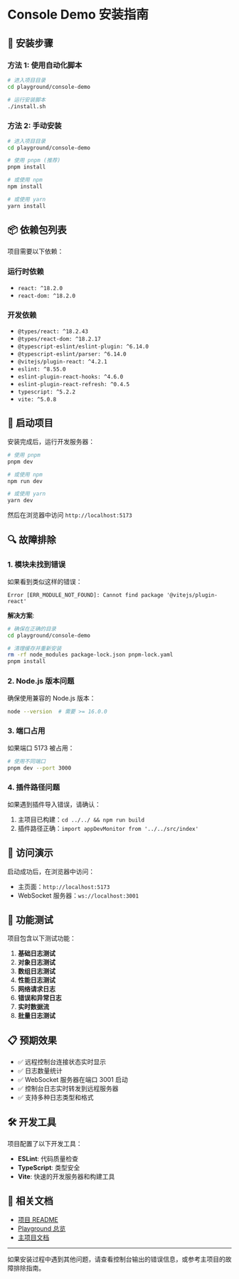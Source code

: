 # Console Demo 安装指南

## 🔧 安装步骤

### 方法 1: 使用自动化脚本
```bash
# 进入项目目录
cd playground/console-demo

# 运行安装脚本
./install.sh
```

### 方法 2: 手动安装
```bash
# 进入项目目录
cd playground/console-demo

# 使用 pnpm (推荐)
pnpm install

# 或使用 npm
npm install

# 或使用 yarn
yarn install
```

## 📦 依赖包列表

项目需要以下依赖：

### 运行时依赖
- `react: ^18.2.0`
- `react-dom: ^18.2.0`

### 开发依赖
- `@types/react: ^18.2.43`
- `@types/react-dom: ^18.2.17`
- `@typescript-eslint/eslint-plugin: ^6.14.0`
- `@typescript-eslint/parser: ^6.14.0`
- `@vitejs/plugin-react: ^4.2.1`
- `eslint: ^8.55.0`
- `eslint-plugin-react-hooks: ^4.6.0`
- `eslint-plugin-react-refresh: ^0.4.5`
- `typescript: ^5.2.2`
- `vite: ^5.0.8`

## 🚀 启动项目

安装完成后，运行开发服务器：

```bash
# 使用 pnpm
pnpm dev

# 或使用 npm
npm run dev

# 或使用 yarn
yarn dev
```

然后在浏览器中访问 `http://localhost:5173`

## 🔍 故障排除

### 1. 模块未找到错误
如果看到类似这样的错误：
```
Error [ERR_MODULE_NOT_FOUND]: Cannot find package '@vitejs/plugin-react'
```

**解决方案**:
```bash
# 确保在正确的目录
cd playground/console-demo

# 清理缓存并重新安装
rm -rf node_modules package-lock.json pnpm-lock.yaml
pnpm install
```

### 2. Node.js 版本问题
确保使用兼容的 Node.js 版本：
```bash
node --version  # 需要 >= 16.0.0
```

### 3. 端口占用
如果端口 5173 被占用：
```bash
# 使用不同端口
pnpm dev --port 3000
```

### 4. 插件路径问题
如果遇到插件导入错误，请确认：
1. 主项目已构建：`cd ../../ && npm run build`
2. 插件路径正确：`import appDevMonitor from '../../src/index'`

## 📱 访问演示

启动成功后，在浏览器中访问：
- 主页面：`http://localhost:5173`
- WebSocket 服务器：`ws://localhost:3001`

## 🧪 功能测试

项目包含以下测试功能：

1. **基础日志测试**
2. **对象日志测试**
3. **数组日志测试**
4. **性能日志测试**
5. **网络请求日志**
6. **错误和异常日志**
7. **实时数据流**
8. **批量日志测试**

## 📋 预期效果

- ✅ 远程控制台连接状态实时显示
- ✅ 日志数量统计
- ✅ WebSocket 服务器在端口 3001 启动
- ✅ 控制台日志实时转发到远程服务器
- ✅ 支持多种日志类型和格式

## 🛠️ 开发工具

项目配置了以下开发工具：
- **ESLint**: 代码质量检查
- **TypeScript**: 类型安全
- **Vite**: 快速的开发服务器和构建工具

## 📄 相关文档

- [项目 README](./README.md)
- [Playground 总览](../README.md)
- [主项目文档](../../README.md)

---

如果安装过程中遇到其他问题，请查看控制台输出的错误信息，或参考主项目的故障排除指南。